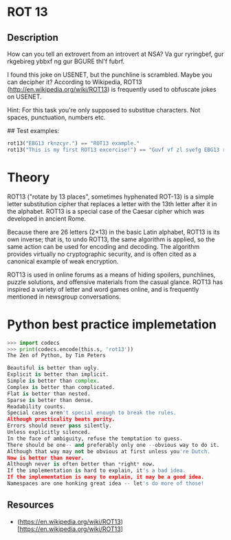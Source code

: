 # ROT 13

## Description
How can you tell an extrovert from an introvert at NSA? Va gur ryringbef, gur rkgebireg ybbxf ng gur BGURE thl'f fubrf.

I found this joke on USENET, but the punchline is scrambled. Maybe you can decipher it? According to Wikipedia,
ROT13 (http://en.wikipedia.org/wiki/ROT13) is frequently used to obfuscate jokes on USENET.

Hint: For this task you're only supposed to substitue characters. Not spaces, punctuation, numbers etc.

## Test examples:
```python
rot13("EBG13 rknzcyr.") == "ROT13 example."
rot13("This is my first ROT13 excercise!") == "Guvf vf zl svefg EBG13 rkprepvfr!"
```

# Theory

ROT13 ("rotate by 13 places", sometimes hyphenated ROT-13) is a simple letter substitution cipher that replaces a 
letter with the 13th letter after it in the alphabet. ROT13 is a special case of the Caesar cipher which was developed 
in ancient Rome.

Because there are 26 letters (2×13) in the basic Latin alphabet, ROT13 is its own inverse; that is, to undo ROT13, 
the same algorithm is applied, so the same action can be used for encoding and decoding. The algorithm provides 
virtually no cryptographic security, and is often cited as a canonical example of weak encryption.

ROT13 is used in online forums as a means of hiding spoilers, punchlines, puzzle solutions, and offensive materials 
from the casual glance. ROT13 has inspired a variety of letter and word games online, and is frequently mentioned in 
newsgroup conversations.

# Python best practice implemetation
```python
>>> import codecs
>>> print(codecs.encode(this.s, 'rot13'))
The Zen of Python, by Tim Peters

Beautiful is better than ugly.
Explicit is better than implicit.
Simple is better than complex.
Complex is better than complicated.
Flat is better than nested.
Sparse is better than dense.
Readability counts.
Special cases aren't special enough to break the rules.
Although practicality beats purity.
Errors should never pass silently.
Unless explicitly silenced.
In the face of ambiguity, refuse the temptation to guess.
There should be one-- and preferably only one --obvious way to do it.
Although that way may not be obvious at first unless you're Dutch.
Now is better than never.
Although never is often better than *right* now.
If the implementation is hard to explain, it's a bad idea.
If the implementation is easy to explain, it may be a good idea.
Namespaces are one honking great idea -- let's do more of those!
```

## Resources
* (https://en.wikipedia.org/wiki/ROT13)[https://en.wikipedia.org/wiki/ROT13]
